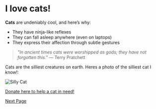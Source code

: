 # I love cats!

**Cats** are undeniably cool, and here’s why:

- They have ninja-like reflexes 
- They can fall asleep anywhere (even on laptops)
- They express their affection through subtle gestures

> *"In ancient times cats were worshipped as gods; they have not forgotten this."* — Terry Pratchett

Cats are the silliest creatures on earth. Heres a photo of the silliest cat I know!:

![Silly Cat](https://i.redd.it/wptahs74svgc1.jpeg)

[Donate here to help a cat in need!](https://www.aspca.org)

[Next Page](page2.md)
